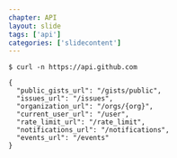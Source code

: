 ```yaml
---
chapter: API
layout: slide
tags: ['api']
categories: ['slidecontent']
---
```


	$ curl -n https://api.github.com
    
    {
      "public_gists_url": "/gists/public",
      "issues_url": "/issues",
      "organization_url": "/orgs/{org}",
      "current_user_url": "/user",
      "rate_limit_url": "/rate_limit",
      "notifications_url": "/notifications",
      "events_url": "/events"
    }
